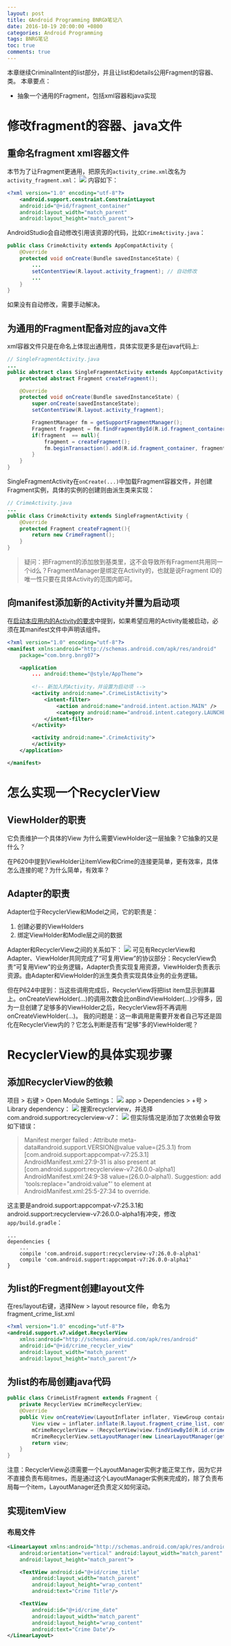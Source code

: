 ```yaml
---
layout: post
title: 《Android Programming BNRG》笔记八
date: 2016-10-19 20:00:00 +0800
categories: Android Programming
tags: BNRG笔记
toc: true
comments: true
---
```

本章继续CriminalIntent的list部分，并且让list和details公用Fragment的容器、类。
本章要点：
- 抽象一个通用的Fragment，包括xml容器和java实现

<!-- more -->

# 修改fragment的容器、java文件
## 重命名fragment xml容器文件
本节为了让Fragment更通用，把原先的`activity_crime.xml`改名为`activity_fragment.xml`：
![](1019AndroidProgrammingBNRG08/img01.png)
内容如下：
``` xml
<?xml version="1.0" encoding="utf-8"?>
    <android.support.constraint.ConstraintLayout
    android:id="@+id/fragment_container"
    android:layout_width="match_parent"
    android:layout_height="match_parent">
```
AndroidStudio会自动修改引用该资源的代码，比如`CrimeActivity.java`：
``` java
public class CrimeActivity extends AppCompatActivity {
    @Override
    protected void onCreate(Bundle savedInstanceState) {
        ...
        setContentView(R.layout.activity_fragment); // 自动修改
        ...
    }
}
```
如果没有自动修改，需要手动解决。
## 为通用的Fragment配备对应的java文件
xml容器文件只是在命名上体现出通用性，具体实现更多是在java代码上:
``` java
// SingleFragmentActivity.java
...
public abstract class SingleFragmentActivity extends AppCompatActivity {
    protected abstract Fragment createFragment();

    @Override
    protected void onCreate(Bundle savedInstanceState) {
        super.onCreate(savedInstanceState);
        setContentView(R.layout.activity_fragment);

        FragmentManager fm = getSupportFragmentManager();
        Fragment fragment = fm.findFragmentById(R.id.fragment_container);
        if(fragment  == null){
            fragment = createFragment();
            fm.beginTransaction().add(R.id.fragment_container, fragment).commit();
        }
    }
}
```
SingleFragmentActivity在`onCreate(...)`中加载Fragment容器文件，并创建Fragment实例，具体的实例的创建则由派生类来实现：
``` java
// CrimeActivity.java
...
public class CrimeActivity extends SingleFragmentActivity {
    @Override
    protected Fragment createFragment(){
        return new CrimeFragment();
    }
}
```

> 疑问：把Fragment的添加放到基类里，这不会导致所有Fragment共用同一个id么？FragmentManager是绑定在Activity的，也就是说Fragment ID的唯一性只要在具体Activity的范围内即可。

## 向manifest添加新的Activity并置为启动项
在[启动本应用内的Activity的要求](/2016/10/16/2017/1016AndroidProgrammingBNRG05/#启动本应用内的Activity的要求)中提到，如果希望应用的Activity能被启动，必须在其manifest文件中声明该组件。
``` xml
<?xml version="1.0" encoding="utf-8"?>
<manifest xmlns:android="http://schemas.android.com/apk/res/android"
    package="com.bnrg.bnrg07">

    <application
        ... android:theme="@style/AppTheme">
        
        <!-- 新加入的Activity，并设置为启动项 -->
        <activity android:name=".CrimeListActivity">
            <intent-filter>
                <action android:name="android.intent.action.MAIN" />
                <category android:name="android.intent.category.LAUNCHER" />
            </intent-filter>
        </activity>

        <activity android:name=".CrimeActivity">
        </activity>
    </application>

</manifest>
```

# 怎么实现一个RecyclerView

## ViewHolder的职责
它负责维护一个具体的View
为什么需要ViewHolder这一层抽象？它抽象的又是什么？

在P620中提到ViewHolder让itemView和Crime的连接更简单，更有效率，具体怎么连接的呢？为什么简单，有效率？

## Adapter的职责
Adapter位于RecyclerView和Model之间，它的职责是：
1. 创建必要的ViewHolders
2. 绑定ViewHolder和Modle层之间的数据

Adapter和RecyclerView之间的关系如下：
![](1019AndroidProgrammingBNRG08/img02.png)
可见有RecyclerView和Adapter、ViewHolder共同完成了“可复用View”的协议部分：RecyclerView负责“可复用View”的业务逻辑，Adapter负责实现复用资源，ViewHolder负责表示资源。由Adapter和ViewHolder的派生类负责实现具体业务的业务逻辑。

但在P624中提到：当这些调用完成后，RecyclerView将把list item显示到屏幕上。onCreateViewHolder(...)的调用次数会比onBindViewHolder(...)少得多，因为一旦创建了足够多的ViewHolder之后，RecyclerView将不再调用onCreateViewHolder(...)。
我的问题是：这一串调用是需要开发者自己写还是固化在RecyclerView内的？它怎么判断是否有“足够”多的ViewHolder呢？

# RecyclerView的具体实现步骤
## 添加RecyclerView的依赖
项目 > 右键 > Open Module Settings：
![](1019AndroidProgrammingBNRG08/img03.png)
app > Dependencies > +号 > Library dependency：
![](1019AndroidProgrammingBNRG08/img04.png)
搜索recyclerview，并选择com.android.support:recyclerview-v7：
![](1019AndroidProgrammingBNRG08/img05.png)
但实际情况是添加了次依赖会导致如下错误：
> Manifest merger failed : Attribute meta-data#android.support.VERSION@value value=(25.3.1) from [com.android.support:appcompat-v7:25.3.1] AndroidManifest.xml:27:9-31
is also present at [com.android.support:recyclerview-v7:26.0.0-alpha1] AndroidManifest.xml:24:9-38 value=(26.0.0-alpha1).
Suggestion: add 'tools:replace="android:value"' to element at AndroidManifest.xml:25:5-27:34 to override.

这主要是android.support:appcompat-v7:25.3.1和android.support:recyclerview-v7:26.0.0-alpha1有冲突，修改`app/build.gradle`：
```
...
dependencies {
    ...
    compile 'com.android.support:recyclerview-v7:26.0.0-alpha1'
    compile 'com.android.support:appcompat-v7:26.0.0-alpha1'
}
```

## 为list的Fregment创建layout文件
在res/layout右键，选择New > layout resource file，命名为fragment_crime_list.xml
``` xml
<?xml version="1.0" encoding="utf-8"?>
<android.support.v7.widget.RecyclerView
    xmlns:android="http://schemas.android.com/apk/res/android"
    android:id="@+id/crime_recycler_view"
    android:layout_width="match_parent"
    android:layout_height="match_parent"/>
```
## 为list的布局创建java代码
``` java
public class CrimeListFragment extends Fragment {
    private RecyclerView mCrimeRecyclerView;
    @Override
    public View onCreateView(LayoutInflater inflater, ViewGroup container, Bundle savedInstanceState){
        View view = inflater.inflate(R.layout.fragment_crime_list, container, false);
        mCrimeRecyclerView = (RecyclerView)view.findViewById(R.id.crime_recycler_view);
        mCrimeRecyclerView.setLayoutManager(new LinearLayoutManager(getActivity()));
        return view;
    }
}
```
注意：RecyclerView必须需要一个LayoutManager实例才能正常工作，因为它并不直接负责布局itmes，而是通过这个LayoutManager实例来完成的，除了负责布局每一个item，LayoutManager还负责定义如何滚动。

## 实现itemView
### 布局文件
``` xml
<LinearLayout xmlns:android="http://schemas.android.com/apk/res/android"
    android:orientation="vertical" android:layout_width="match_parent"
    android:layout_height="match_parent">

    <TextView android:id="@+id/crime_title"
        android:layout_width="match_parent"
        android:layout_height="wrap_content"
        android:text="Crime Title"/>

    <TextView
        android:id="@+id/crime_date"
        android:layout_width="match_parent"
        android:layout_height="wrap_content"
        android:text="Crime Date"/>
</LinearLayout>
```